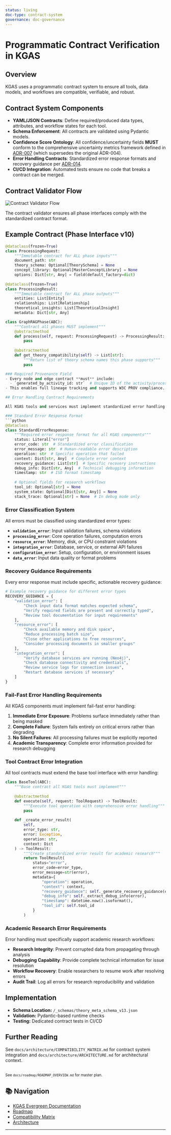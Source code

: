 ```yaml
---
status: living
doc-type: contract-system
governance: doc-governance
---
```


# Programmatic Contract Verification in KGAS

## Overview

KGAS uses a programmatic contract system to ensure all tools, data models, and workflows are compatible, verifiable, and robust.

## Contract System Components

- **YAML/JSON Contracts**: Define required/produced data types, attributes, and workflow states for each tool.
- **Schema Enforcement**: All contracts are validated using Pydantic models.
- **Confidence Score Ontology**: All confidence/uncertainty fields **MUST** conform to the comprehensive uncertainty metrics framework defined in [ADR-007](../adrs/adr-004-uncertainty-metrics.md) (which supersedes the original ADR-004).
- **Error Handling Contracts**: Standardized error response formats and recovery guidance per [ADR-014](../adrs/ADR-014-Error-Handling-Strategy.md).
- **CI/CD Integration**: Automated tests ensure no code that breaks a contract can be merged.

## Contract Validator Flow

![Contract Validator Flow](docs/imgs/contract_validator_flow_v2.1.png)

The contract validator ensures all phase interfaces comply with the standardized contract format.

## Example Contract (Phase Interface v10)

```python
@dataclass(frozen=True)
class ProcessingRequest:
    """Immutable contract for ALL phase inputs"""
    document_path: str
    theory_schema: Optional[TheorySchema] = None
    concept_library: Optional[MasterConceptLibrary] = None
    options: Dict[str, Any] = field(default_factory=dict)
    
@dataclass(frozen=True)  
class ProcessingResult:
    """Immutable contract for ALL phase outputs"""
    entities: List[Entity]
    relationships: List[Relationship]
    theoretical_insights: List[TheoreticalInsight]
    metadata: Dict[str, Any]

class GraphRAGPhase(ABC):
    """Contract all phases MUST implement"""
    @abstractmethod
    def process(self, request: ProcessingRequest) -> ProcessingResult:
        pass
    
    @abstractmethod
    def get_theory_compatibility(self) -> List[str]:
        """Return list of theory schema names this phase supports"""
        pass

### Required Provenance Field
- Every node and edge contract **must** include:
  - `generated_by_activity_id: str`  # Unique ID of the activity/process that generated this node/edge
- This enables full lineage tracking and supports W3C PROV compliance.

## Error Handling Contract Requirements

All KGAS tools and services must implement standardized error handling contracts that support academic research requirements for transparency and debuggability:

### Standard Error Response Format
```python
@dataclass
class StandardErrorResponse:
    """Required error response format for all KGAS components"""
    status: Literal["error"]
    error_code: str  # Standardized error classification
    error_message: str  # Human-readable error description
    operation: str  # Specific operation that failed
    context: Dict[str, Any]  # Complete error context
    recovery_guidance: List[str]  # Specific recovery instructions
    debug_info: Dict[str, Any]  # Technical debugging information
    timestamp: str  # ISO format timestamp
    
    # Optional fields for research workflows
    tool_id: Optional[str] = None
    system_state: Optional[Dict[str, Any]] = None
    stack_trace: Optional[str] = None  # In debug mode only
```

### Error Classification System
All errors must be classified using standardized error types:

- **`validation_error`**: Input validation failures, schema violations
- **`processing_error`**: Core operation failures, computation errors
- **`resource_error`**: Memory, disk, or CPU constraint violations
- **`integration_error`**: Database, service, or external API failures
- **`configuration_error`**: Setup, configuration, or environment issues
- **`data_error`**: Input data quality or format problems

### Recovery Guidance Requirements
Every error response must include specific, actionable recovery guidance:

```python
# Example recovery guidance for different error types
RECOVERY_GUIDANCE = {
    "validation_error": [
        "Check input data format matches expected schema",
        "Verify required fields are present and correctly typed",
        "Review tool documentation for input requirements"
    ],
    "resource_error": [
        "Check available memory and disk space",
        "Reduce processing batch size",
        "Close other applications to free resources",
        "Consider processing documents in smaller groups"
    ],
    "integration_error": [
        "Verify database services are running (Neo4j)",
        "Check database connectivity and credentials",
        "Review service logs for connection issues",
        "Restart database services if necessary"
    ]
}
```

### Fail-Fast Error Handling Requirements
All KGAS components must implement fail-fast error handling:

1. **Immediate Error Exposure**: Problems surface immediately rather than being masked
2. **Complete Failure**: System fails entirely on critical errors rather than degrading
3. **No Silent Failures**: All processing failures must be explicitly reported
4. **Academic Transparency**: Complete error information provided for research debugging

### Tool Contract Error Integration
All tool contracts must extend the base tool interface with error handling:

```python
class BaseTool(ABC):
    """Base contract all KGAS tools must implement"""
    
    @abstractmethod
    def execute(self, request: ToolRequest) -> ToolResult:
        """Execute tool operation with comprehensive error handling"""
        pass
    
    def _create_error_result(
        self, 
        error_type: str, 
        error: Exception, 
        operation: str, 
        context: Dict
    ) -> ToolResult:
        """Create standardized error result for academic research"""
        return ToolResult(
            status="error",
            error_code=error_type,
            error_message=str(error),
            metadata={
                "operation": operation,
                "context": context,
                "recovery_guidance": self._generate_recovery_guidance(error_type),
                "debug_info": self._extract_debug_info(error),
                "timestamp": datetime.now().isoformat(),
                "tool_id": self.tool_id
            }
        )
```

### Academic Research Error Requirements
Error handling must specifically support academic research workflows:

- **Research Integrity**: Prevent corrupted data from propagating through analysis
- **Debugging Capability**: Provide complete technical information for issue resolution  
- **Workflow Recovery**: Enable researchers to resume work after resolving errors
- **Audit Trail**: Log all errors for research reproducibility and validation

## Implementation

- **Schema Location:** `/_schemas/theory_meta_schema_v13.json`
- **Validation:** Pydantic-based runtime checks
- **Testing:** Dedicated contract tests in CI/CD

## Further Reading

See `docs/architecture/COMPATIBILITY_MATRIX.md` for contract system integration and `docs/architecture/ARCHITECTURE.md` for architectural context.

<br><sup>See `docs/roadmap/ROADMAP_OVERVIEW.md` for master plan.</sup>

## 📚 Navigation
- [KGAS Evergreen Documentation](KGAS_EVERGREEN_DOCUMENTATION.md)
- [Roadmap](ROADMAP_v2.1.md)
- [Compatibility Matrix](COMPATIBILITY_MATRIX.md)
- [Architecture](ARCHITECTURE.md)

---
